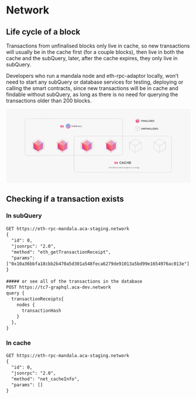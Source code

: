 # Network

## Life cycle of a block

Transactions from unfinalised blocks only live in cache, so new transactions will usually be in the cache first (for a couple blocks), then live in both the cache and the subQuery, later, after the cache expires, they only live in subQuery.

Developers who run a mandala node and eth-rpc-adaptor locally, won’t need to start any subQuery or database services for testing, deploying or calling the smart contracts, since new transactions will be in cache and findable without subQuery, as long as there is no need for querying the transactions older than 200 blocks.

![Cache vs. SubQuery representation](../.gitbook/assets/wiki.png)

## Checking if a transaction exists

### In subQuery

```shell
GET https://eth-rpc-mandala.aca-staging.network
{
  "id": 0,
  "jsonrpc": "2.0",
  "method": "eth_getTransactionReceipt",
  "params": ["0x10a36bbfa18cbb2b470a5d301a548feca6279de91013a5bd99e1654976ac013e"]
}

##### or see all of the transactions in the database
POST https://tc7-graphql.aca-dev.network
query {
  transactionReceipts{
    nodes {
      transactionHash
    }
  },
}
```

### In cache

```shell
GET https://eth-rpc-mandala.aca-staging.network
{
  "id": 0,
  "jsonrpc": "2.0",
  "method": "net_cacheInfo",
  "params": []
}
```
